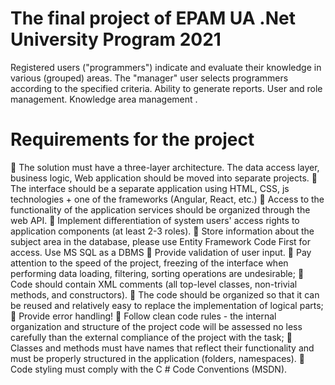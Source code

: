 # The final project of EPAM UA .Net University Program 2021

Registered users ("programmers") indicate and evaluate their knowledge in various (grouped) areas. The "manager" user selects programmers according to the specified criteria. Ability to generate reports. User and role management. Knowledge area management .

# Requirements for the project

:small_blue_diamond:	The solution must have a three-layer architecture. The data access layer, business logic, Web application should be moved into separate projects.
:small_blue_diamond:	The interface should be a separate application using HTML, CSS, js technologies + one of the frameworks (Angular, React, etc.)
:small_blue_diamond:	Access to the functionality of the application services should be organized through the web API.
:small_blue_diamond:	Implement differentiation of system users' access rights to application components (at least 2-3 roles).
:small_blue_diamond:	Store information about the subject area in the database, please use Entity Framework Code First for access. Use MS SQL as a DBMS
:small_blue_diamond:	Provide validation of user input.
:small_blue_diamond:	Pay attention to the speed of the project, freezing of the interface when performing data loading, filtering, sorting operations are undesirable;
:small_blue_diamond:	Code should contain XML comments (all top-level classes, non-trivial methods, and constructors).
:small_blue_diamond:	The code should be organized so that it can be reused and relatively easy to replace the implementation of logical parts;
:small_blue_diamond:	 Provide error handling!
:small_blue_diamond:	Follow clean code rules - the internal organization and structure of the project code will be assessed no less carefully than the external compliance of the project with the task;
:small_blue_diamond:	Classes and methods must have names that reflect their functionality and must be properly structured in the application (folders, namespaces).
:small_blue_diamond:	Code styling must comply with the C # Code Conventions (MSDN).
